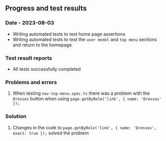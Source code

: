 ## Progress and test results

### Date - 2023-08-03

- Writing automated tests to test home page assertions
- Writing automated tests to test the `user model` and `top menu` sections and return to the homepage

### Test result reports

- All tests successfully completed

### Problems and errors

1. When testing `nav-top-menu.spec.ts` there was a problem with the `Dresses` button when using `page.getByRole('link', { name: 'Dresses' });`

### Solution

1. Changes in the code to `page.getByRole('link', { name: 'Dresses', exact: true });` solved the problem
